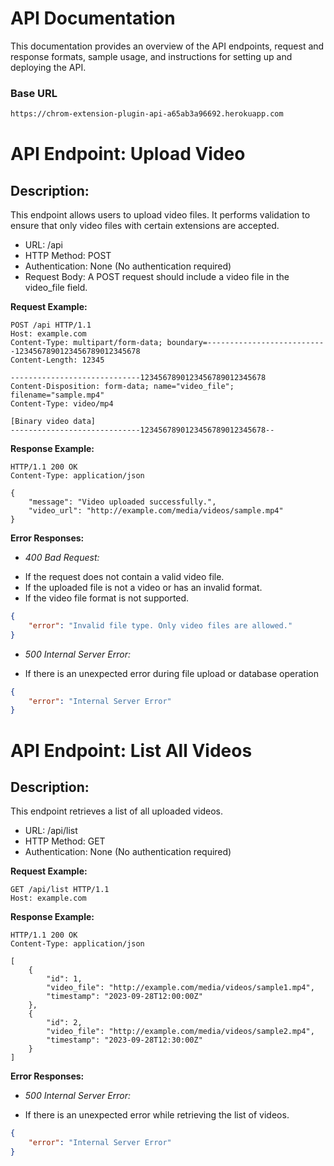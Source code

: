 # API Documentation
This documentation provides an overview of the API endpoints, request and response formats, sample usage, and instructions for setting up and deploying the API.

### Base URL
```bash
https://chrom-extension-plugin-api-a65ab3a96692.herokuapp.com
```

# API Endpoint: Upload Video

## Description:
This endpoint allows users to upload video files. It performs validation to ensure that only video files with certain extensions are accepted.

* URL: /api
* HTTP Method: POST
* Authentication: None (No authentication required)
* Request Body: A POST request should include a video file in the video_file field.

**Request Example:**

```http
POST /api HTTP/1.1
Host: example.com
Content-Type: multipart/form-data; boundary=---------------------------1234567890123456789012345678
Content-Length: 12345

-----------------------------1234567890123456789012345678
Content-Disposition: form-data; name="video_file"; filename="sample.mp4"
Content-Type: video/mp4

[Binary video data]
-----------------------------1234567890123456789012345678--
```

**Response Example:**

```http
HTTP/1.1 200 OK
Content-Type: application/json

{
    "message": "Video uploaded successfully.",
    "video_url": "http://example.com/media/videos/sample.mp4"
}
```

**Error Responses:**

* *400 Bad Request:*
- If the request does not contain a valid video file.
- If the uploaded file is not a video or has an invalid format.
- If the video file format is not supported.

```json
{
    "error": "Invalid file type. Only video files are allowed."
}
```

* *500 Internal Server Error:*
- If there is an unexpected error during file upload or database operation

```json
{
    "error": "Internal Server Error"
}
```


# API Endpoint: List All Videos

## Description:
This endpoint retrieves a list of all uploaded videos.

* URL: /api/list
* HTTP Method: GET
* Authentication: None (No authentication required)

**Request Example:**

```http
GET /api/list HTTP/1.1
Host: example.com
```

**Response Example:**

```http
HTTP/1.1 200 OK
Content-Type: application/json

[
    {
        "id": 1,
        "video_file": "http://example.com/media/videos/sample1.mp4",
        "timestamp": "2023-09-28T12:00:00Z"
    },
    {
        "id": 2,
        "video_file": "http://example.com/media/videos/sample2.mp4",
        "timestamp": "2023-09-28T12:30:00Z"
    }
]
```

**Error Responses:**

* *500 Internal Server Error:*
- If there is an unexpected error while retrieving the list of videos.

```json
{
    "error": "Internal Server Error"
}
```